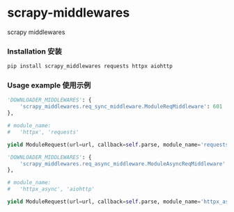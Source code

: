 # scrapy-middlewares
scrapy middlewares

### Installation 安装

```sh
pip install scrapy_middlewares requests httpx aiohttp
```

### Usage example 使用示例
```python
'DOWNLOADER_MIDDLEWARES': {
    'scrapy_middlewares.req_sync_middleware.ModuleReqMiddleware': 601
},

# module_name:
# 	'httpx', 'requests'

yield ModuleRequest(url=url, callback=self.parse, module_name='requests')
```

```python
'DOWNLOADER_MIDDLEWARES': {
    'scrapy_middlewares.req_async_middleware.ModuleAsyncReqMiddleware': 601
},

# module_name:
# 	'httpx_async', 'aiohttp'

yield ModuleRequest(url=url, callback=self.parse, module_name='httpx_async')
```

